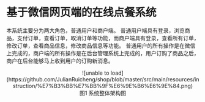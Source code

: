 # 基于微信网页端的在线点餐系统
本系统主要分为两大角色，普通用户和商户端。
普通用户端具有登录，浏览商品，支付订单，查看订单，取消订单等功能，而商户端具有登录，查看所有订单，修改订单，查看商品信息，修改商品信息等功能。
普通用户的所有操作是在微信上完成的，商户端的所有操作是在后台管理系统上完成的，用户订购了商品之后，商户在后台能够马上收到用户的订购新消息。
<div align=center>
![unable to load](https://github.com/JulianRuicheng/shop/blob/master/src/main/resources/instruction/%E7%B3%BB%E7%BB%9F%E6%9E%B6%E6%9E%84.png)
<center>图1 系统整体架构图</center>
</div>
